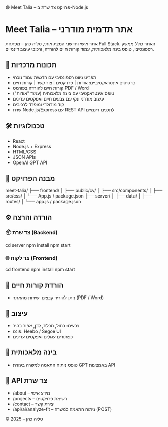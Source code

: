 🟣 Meet Talia – פרויקט צד שרת ב-Node.js

# Meet Talia – אתר תדמית מודרני
אתר אישי וחדשני המציג אותי, טליה כהן – מפתחת Full Stack.
האתר כולל ממשק רספונסיבי, טופס בינה מלאכותית, עמוד קורות חיים להורדה, ורכיבי עיצוב דינמיים.

## 🚀 תכונות מרכזיות
- תפריט ניווט רספונסיבי עם הדגשת עמוד נוכחי
- כרטיסים אינטראקטיביים: אודות | פרויקטים | צור קשר | קורות חיים
- קורות חיים להורדה בפורמט PDF / Word
- טופס אינטראקטיבי עם בינה מלאכותית (עמוד "אודות")
- עיצוב מודרני ונקי עם צבעים חיים ואפקטים עדינים
- קוד מודולרי ומופרד לרכיבים
- שרת Node.js/Express עם REST API לתכנים דינמיים

## 🛠️ טכנולוגיות 
- React
- Node.js + Express
- HTML/CSS
- JSON APIs
- OpenAI GPT API

## 📁 מבנה הפרויקט
meet-talia/
├── frontend/
│   ├── public/cv/
│   ├── src/components/
│   ├── src/css/
│   └── App.js / package.json
├── server/
│   ├── data/
│   ├── routes/
│   └── app.js / package.json

## ⚙️ הורדה והרצה
### 📦 צד שרת (Backend)
cd server
npm install
npm start

### 🌐 צד לקוח (Frontend)
cd frontend
npm install
npm start

## 📄 הורדת קורות חיים
- ניתן להוריד קבצים ישירות מהאתר (PDF / Word)

## 🎨 עיצוב
- צבעים: כחול, תכלת, לבן, אפור בהיר
- פונט: Heebo / Segoe UI
- כפתורים עגולים ואפקטים עדינים

## 🤖 בינה מלאכותית
- טופס ניתוח התאמה למשרה בעזרת GPT באמצעות API

## 🔌 API צד שרת
- /about – מידע אישי
- /projects – רשימת פרויקטים
- /contact – יצירת קשר
- /api/ai/analyze-fit – ניתוח התאמה למשרה (POST)

© 2025 – טליה כהן
